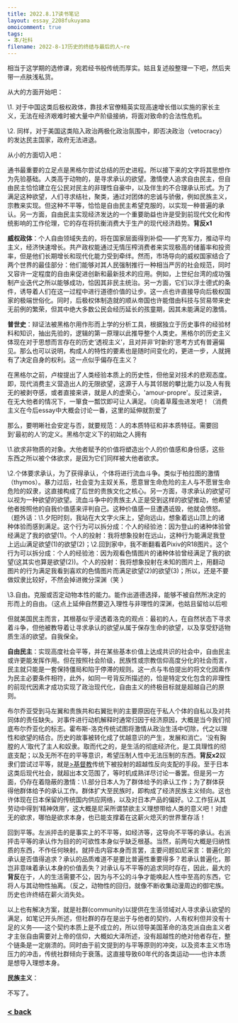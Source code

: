 ```yaml
---
title: 2022.8.17读书笔记
layout: essay_2208fukuyama
omoicomment: true
tags:
- 本/社科
filename: 2022-8-17历史的终结与最后的人~re
---
```


相当于这学期的选修课，宛若经书般传统而厚实。姑且复述般整理一下吧，然后夹带一点肤浅私货。

从大的方面开始吧：

\1. 对于中国这类后极权政体，靠技术官僚精英实现高速增长借以实施的家长主义，无法在经济艰难时被大量中产阶级接纳，将面对致命的合法性危机。

\2. 同样，对于美国这类陷入政治两极化政治氛围中，即否决政治（vetocracy）的发达民主国家，政府无法进退。

从小的方面切入吧：

通书最重要的立足点是黑格尔尝试总结的历史进程。所以接下来的文字将其思想作为先验基础。人类高于动物的，是寻求承认的欲望。激情使人追求自由民主，但自由民主恰恰建立在公民对民主的非理性自豪中，以及伴生的不合理承认形式。为了满足这种欲望，人们寻求结社，聚类，通过对团体的忠诚与骄傲，例如民族主义，宗教来实现。但这种不平等，恰恰是自由民主希望克服的，以实现一种普遍的承认。另一方面，自由民主实现经济发达的一个重要助益也许是受到前现代文化和传统影响的工作伦理，它的存在将抗衡消费大于生产的现代经济趋势。**背反x1**

**威权政体**：个人自由领域失去的，将在国家层面得到补偿——扩充军力，推动平均主义，经济快速增长。共产政权能通过无情压榨消费者来实现极高的储蓄率和投资率，但是他们长期增长和现代化能力受到牵绊。然而，市场导向的威权国家结合了两个世界的最佳部分：他们能够对其人民强制推行一种相当严厉的社会规范，同时又容许一定程度的自由来促进创新和最新技术的应用。例如，上世纪台湾的成功强制产业迭代之所以能够成功，恰因其非民主统治。另一方面，它们以浮士德式的条件，诱导着人们在这一过程中进行道德价值的让步。这一点也许直接导向后极权国家的极端世俗化。同时，后极权体制造就的顺从帝国也许能借由科技与贸易带来史无前例的繁荣，但其中绝大多数公民会经历延长的孩童期，因其未能满足的激情。

**普世史**：辩证法被黑格尔用作形而上学的分析工具，根据独立于历史事件的经验材料和知识，抽出先验的，逻辑的第一原理以此推导整个人类史。黑格尔的历史主义体现在对于思想而言存在的历史‘透视主义’，且对并非‘时新的’思考方式有普遍偏见。那么也可以说明，构成人的特性的要素也是随时间变化的，更进一步，人就拥有了决定自身的权利。这一点似乎偏存在主义？

在黑格尔之前，卢梭提出了人类经验本质上的历史性，但他呈对技术的悲观态度。即，现代消费主义营造出人的无限欲望，这源于人与其邻居的攀比能力以及人有我无的被剥夺感，或者直接来讲，就是人的虚荣心，'amour-propre'。反过来讲，在无大他者的情况下，一箪食一瓢饮即可让人满足。（向着草履虫进发吧！（消费主义在今后essay中大概会讨论一番，这里的延伸就割爱了

那么，要明晰社会安定与否，就要规范：人的本质特征和非本质特征。需要回到‘最初的人’的定义。黑格尔定义下的初始之人拥有

\1.欲求非物质的对象。大他者赋予的价值将塑造出个人的价值感和身份感，这些东西之所以被个体欲求，是因为它们同样被大他者欲求。

\2.个体要求承认，为了获得承认，个体将进行流血斗争。类似于柏拉图的激情（thymos）。暴力过后，社会变为主奴关系，愿意冒生命危险的主人与不愿冒生命危险的奴隶，这直接构成了后世的贵族文化之核心。另一方面，寻求承认的欲望可以视为一种欲望的欲望。流血斗争中的贵族主人正是受到这样的欲望推动，他希望他者按照他的自我价值感来评判自己。这种价值感一旦遭遇诋毁，他就会愤怒。（题外话：\1.夕阳时刻，我站在大文字火床上，望向远山，想象着远山顶上的诸种体验而感到满足。这个行为可以拆分成：个人的经验池：因为登山的诸种体验曾经满足了我的欲望(1)。个人的投射：我将想象投射在远山，这种行为能满足我登上远山满足欲望(1)的欲望(2)；\2.回到家中，我不断翻看着Pixiv的R18图片。这个行为可以拆分成：个人的经验池：因为观看色情图片的诸种体验曾经满足了我的欲望(这其实也算是欲望(2))。个人的投射：我将想象投射在未知的图片上，用翻动图片的行为满足我看到喜欢的色情图片而满足欲望(2)的欲望(3)；所以，还是不要做奴隶比较好，不然会掉进微分深渊（笑 ）

\3.自由。克服或否定动物本性的能力。能作出道德选择，能够不被自然所决定的形而上的自由。（这点上延伸自然要迈入理性与非理性的深渊，也姑且留给以后啦

但就美国民主而言，其根基似乎浸透着洛克的观点：最初的人，在自然状态下寻求着斗争，但他被教导着让寻求承认的欲望从属于保存生命的欲望，以及享受舒适物质生活的欲望。自我保全。

**自由民主**：实现高度社会平等，并在某些基本价值上达成共识的社会中，自由民主或许更能发挥作用。但在按照社会阶级，民族性或宗教信仰高度分化的社会而言，民主就只能是一套保持僵局和陷于停滞的规则。这一点与韦伯提出的将文化因素作为民主必要条件相符，此外，如同一号背反所描述的，恰是特定文化包含的非理性的前现代因素才成功实现了政治现代化，自由主义的终极目标就是超越自己的原则。

布尔乔亚受到马左翼和贵族共和右翼批判的主要原因在于私人个体的自私以及对共同体的责任缺失。对事件进行动机解释时通常归因于经济原因，大概是当今我们彻底布尔乔亚化的标志。霍布斯-洛克传统试图将激情从政治生活中切除，代之以理性和欲望的结合。历史的故事被转化成了优越意识的产生，发展和消亡。‘没有胸膛的人’取代了主人和奴隶。取而代之的，是生活的彻底经济化，是工具理性的彻底支配；以及无所不在的平等意识，希望压制人性中无法压制的东西。**背反x2**奴隶们尝试过平等，就是<a href="https://wzetto.github.io/wz369.github.io/omoi_main/essays/2022-3-12虚構時代の果て_re_3.html">>基督教</a>传统下被投射的超越性反向支配的手段。至于日本这类后现代社会，就超出本文范围了，等时机成熟详尽讨论一番罢。但是另一方面，仍存在着隐蔽的激情：\1.部分日本人为了群体给予的承认工作；为了群体获得他群体给予的承认工作。群体扩大至民族时，即构成了经济民族主义倾向。这也许体现在日本保留的传统国内供应网络，以及对日本产品的偏好。\2.工作狂从其劳动中得到‘精神效用’，这大概是尼采所谓禁欲主义理想带给人类的意义吧！对虚无的欲求，哪怕是欲求本身，也已能支撑着在这薪火熄灭的世界里存活！

回到平等。左派抨击的是事实上的不平等，如经济等，这导向不平等的承认。右派抨击平等的承认作为目的的可欲性本身似乎缺乏根基。当然，前两句大概是归纳性质的东西，不作任何映射。就抨击内容本身而言罢，主要问题如尼采言：普遍化的承认是否值得追求？承认的品质难道不是要比普遍性重要得多？若承认普遍化，那岂非意味着承认本身的价值丢失？对承认与不平等的追求同时存在，因此，最大的**背反**在于，人的生活需要不公，因为与不公的斗争才能唤起人性中至高的东西，它将人与其动物性抽离。（反之，动物性的回归，就像不断收集动漫周边的御宅族。历史也许终结在薪火消失处。

以上也有解决方案，就是社群(community)以提供在生活领域对人寻求承认欲望的满足，如笔记开头所述，但社群的存在是出于与他者的契约，人有权利但并没有十足的义务——这个契约本质上是不成立的，所以领导美国革命的洛克派自由主义者才主张自由需要对上帝的信仰，大概如大泽所述，没有超越性的绝对他者存在，整个链条是一定崩溃的。同时由于前文提到的与平等原则的冲突，以及资本主义市场压力的冲击，传统社群倾向于衰落。这直接导致60年代的各类运动——也许本质是想导入理想本身。

**民族主义**：

不写了。

### [< back](https://wzetto.github.io/wz369.github.io/omoi_main/omoi.html)
